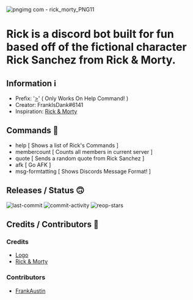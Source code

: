 ![pngimg com - rick_morty_PNG11](https://github.com/FrankIsDank/Rick/assets/130199938/8527ac3a-f0ed-43c7-b8bd-432eaefc8819)


# Rick is a discord bot built for fun based off of the fictional character Rick Sanchez from Rick &amp; Morty.

## Information ℹ️
- Prefix: '[>]()' ( Only Works On Help Command! )
- Creator: FrankIsDank#6141
- Inspiration: [Rick & Morty](https://en.wikipedia.org/wiki/Rick_and_Morty)

## Commands 🖕
- help [ Shows a list of Rick's Commands ]
- membercount [ Counts all members in current server ]
- quote [ Sends a random quote from Rick Sanchez ]
- afk [ Go AFK ]
- msg-formtatting [ Shows Discords Message Format! ]

## Releases / Status 🙃
![last-commit](https://img.shields.io/github/last-commit/FrankAustin808/RickBot) 
![commit-activity](https://img.shields.io/github/commit-activity/m/FrankAustin808/RickBot) 
![reop-stars](https://img.shields.io/github/stars/FrankAustin808/RickBot?label=Rick%27s%20Stars&logoColor=gray)

## Credits / Contributors 💙
### Credits
- [Logo](https://pngimg.com/image/101095)
- [Rick & Morty](https://en.wikipedia.org/wiki/Rick_and_Morty)
### Contributors
- [FrankAustin](https://github.com/FrankIsDank/)
